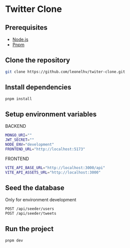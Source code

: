 # Twitter Clone



## Prerequisites

- [Node.js](https://nodejs.org/en/) 
- [Pnpm](https://pnpm.io/)

## Clone the repository

```bash
git clone https://github.com/leonelhv/twiter-clone.git
```

## Install dependencies

```bash
pnpm install
```

## Setup environment variables

BACKEND

```bash
MONGO_URI=""
JWT_SECRET=""
NODE_ENV="development"
FRONTEND_URL="http://localhost:5173"
```

FRONTEND

```bash
VITE_API_BASE_URL="http://localhost:3000/api"
VITE_API_ASSETS_URL="http://localhost:3000"
```

## Seed the database
Only for environment development

```bash
POST /api/seeder/users
POST /api/seeder/tweets
```


## Run the project

```bash
pnpm dev
